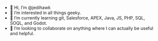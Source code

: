 - 👋 Hi, I’m @jedihawk
- 👀 I’m interested in all things geeky.
- 🌱 I’m currently learning git, Salesforce, APEX, Java, JS, PHP, SQL, SOQL, and Godot.
- 💞️ I’m looking to collaborate on anything where I can actually be useful and helpful.

<!---
jedihawk/jedihawk is a ✨ special ✨ repository because its `README.md` (this file) appears on your GitHub profile.
You can click the Preview link to take a look at your changes.
--->
